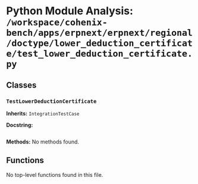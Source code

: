# Python Module Analysis: `/workspace/cohenix-bench/apps/erpnext/erpnext/regional/doctype/lower_deduction_certificate/test_lower_deduction_certificate.py`

## Classes

### `TestLowerDeductionCertificate`
**Inherits:** `IntegrationTestCase`


**Docstring:**
```

```

**Methods:**
No methods found.




## Functions

No top-level functions found in this file.
